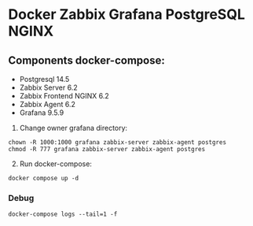 # Docker Zabbix Grafana PostgreSQL NGINX 

## Components docker-compose:

- Postgresql 14.5
- Zabbix Server 6.2
- Zabbix Frontend NGINX 6.2
- Zabbix Agent 6.2
- Grafana 9.5.9

1) Change owner grafana directory:

```
chown -R 1000:1000 grafana zabbix-server zabbix-agent postgres
chmod -R 777 grafana zabbix-server zabbix-agent postgres
```

2) Run docker-compose:
```
docker compose up -d
```

### Debug
```
docker-compose logs --tail=1 -f
```
